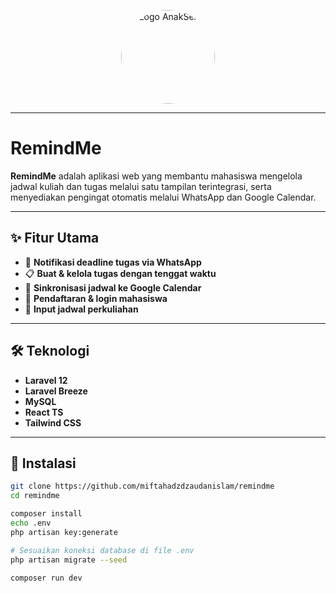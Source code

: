 <p align="center">
  <a href="#" target="_blank" >
    <img src="https://raw.githubusercontent.com/miftahadzdzaudanislam/remindme/blob/main/public/logo-remindMe.png" alt="Logo AnakSehat" style="border-radius: 50%; width: 150px;">
  </a>
</p>


---

# RemindMe

**RemindMe** adalah aplikasi web yang membantu mahasiswa mengelola jadwal kuliah dan tugas melalui satu tampilan terintegrasi, serta menyediakan pengingat otomatis melalui WhatsApp dan Google Calendar.

---

## ✨ Fitur Utama

- 📩 **Notifikasi deadline tugas via WhatsApp**
- 📋 **Buat & kelola tugas dengan tenggat waktu**
- 📅 **Sinkronisasi jadwal ke Google Calendar**
- 📝 **Pendaftaran & login mahasiswa**
- 🧾 **Input jadwal perkuliahan**

---

## 🛠️ Teknologi

- **Laravel 12**
- **Laravel Breeze**
- **MySQL**
- **React TS**
- **Tailwind CSS**

---

## 🚀 Instalasi

```bash
git clone https://github.com/miftahadzdzaudanislam/remindme
cd remindme

composer install
echo .env
php artisan key:generate

# Sesuaikan koneksi database di file .env
php artisan migrate --seed

composer run dev
